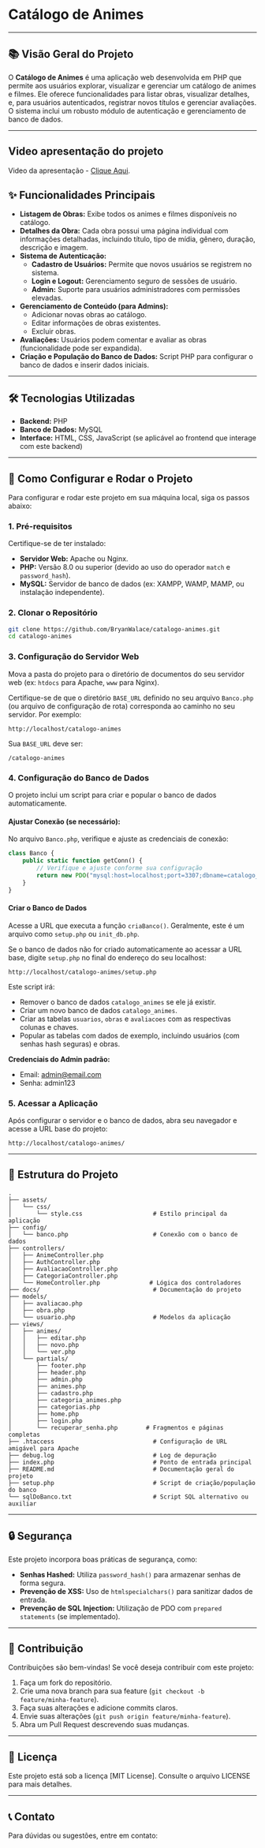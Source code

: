 
# Catálogo de Animes

---

## 📚 Visão Geral do Projeto

O **Catálogo de Animes** é uma aplicação web desenvolvida em PHP que permite aos usuários explorar, visualizar e gerenciar um catálogo de animes e filmes. Ele oferece funcionalidades para listar obras, visualizar detalhes, e, para usuários autenticados, registrar novos títulos e gerenciar avaliações. O sistema inclui um robusto módulo de autenticação e gerenciamento de banco de dados.

---

## Video apresentação do projeto

Video da apresentação - [Clique Aqui](https://youtu.be/SBoKLxr-d1Q).

## ✨ Funcionalidades Principais

* **Listagem de Obras:** Exibe todos os animes e filmes disponíveis no catálogo.
* **Detalhes da Obra:** Cada obra possui uma página individual com informações detalhadas, incluindo título, tipo de mídia, gênero, duração, descrição e imagem.
* **Sistema de Autenticação:**
    * **Cadastro de Usuários:** Permite que novos usuários se registrem no sistema.
    * **Login e Logout:** Gerenciamento seguro de sessões de usuário.
    * **Admin:** Suporte para usuários administradores com permissões elevadas.
* **Gerenciamento de Conteúdo (para Admins):**
    * Adicionar novas obras ao catálogo.
    * Editar informações de obras existentes.
    * Excluir obras.
* **Avaliações:** Usuários podem comentar e avaliar as obras (funcionalidade pode ser expandida).
* **Criação e População do Banco de Dados:** Script PHP para configurar o banco de dados e inserir dados iniciais.

---

## 🛠️ Tecnologias Utilizadas

* **Backend:** PHP
* **Banco de Dados:** MySQL
* **Interface:** HTML, CSS, JavaScript (se aplicável ao frontend que interage com este backend)

---

## 🚀 Como Configurar e Rodar o Projeto

Para configurar e rodar este projeto em sua máquina local, siga os passos abaixo:

### 1. Pré-requisitos

Certifique-se de ter instalado:

* **Servidor Web:** Apache ou Nginx.
* **PHP:** Versão 8.0 ou superior (devido ao uso do operador `match` e `password_hash`).
* **MySQL:** Servidor de banco de dados (ex: XAMPP, WAMP, MAMP, ou instalação independente).

### 2. Clonar o Repositório

```bash
git clone https://github.com/BryanWalace/catalogo-animes.git
cd catalogo-animes
```

### 3. Configuração do Servidor Web

Mova a pasta do projeto para o diretório de documentos do seu servidor web (ex: `htdocs` para Apache, `www` para Nginx).

Certifique-se de que o diretório `BASE_URL` definido no seu arquivo `Banco.php` (ou arquivo de configuração de rota) corresponda ao caminho no seu servidor. Por exemplo:

```
http://localhost/catalogo-animes
```

Sua `BASE_URL` deve ser:

```
/catalogo-animes
```

### 4. Configuração do Banco de Dados

O projeto inclui um script para criar e popular o banco de dados automaticamente.

#### Ajustar Conexão (se necessário):

No arquivo `Banco.php`, verifique e ajuste as credenciais de conexão:

```php
class Banco {
    public static function getConn() {
        // Verifique e ajuste conforme sua configuração
        return new PDO("mysql:host=localhost;port=3307;dbname=catalogo_animes", "root", "");
    }
}
```

#### Criar o Banco de Dados

Acesse a URL que executa a função `criaBanco()`. Geralmente, este é um arquivo como `setup.php` ou `init_db.php`.

Se o banco de dados não for criado automaticamente ao acessar a URL base, digite `setup.php` no final do endereço do seu localhost:

```
http://localhost/catalogo-animes/setup.php
```

Este script irá:

* Remover o banco de dados `catalogo_animes` se ele já existir.
* Criar um novo banco de dados `catalogo_animes`.
* Criar as tabelas `usuarios`, `obras` e `avaliacoes` com as respectivas colunas e chaves.
* Popular as tabelas com dados de exemplo, incluindo usuários (com senhas hash seguras) e obras.

**Credenciais do Admin padrão:**

* Email: admin@email.com
* Senha: admin123

### 5. Acessar a Aplicação

Após configurar o servidor e o banco de dados, abra seu navegador e acesse a URL base do projeto:

```
http://localhost/catalogo-animes/
```

---

## 📂 Estrutura do Projeto

```
.
├── assets/
│   └── css/
│       └── style.css                    # Estilo principal da aplicação
├── config/
│   └── banco.php                        # Conexão com o banco de dados
├── controllers/
│   ├── AnimeController.php
│   ├── AuthController.php
│   ├── AvaliacaoController.php
│   ├── CategoriaController.php
│   └── HomeController.php              # Lógica dos controladores
├── docs/                                # Documentação do projeto
├── models/
│   ├── avaliacao.php
│   ├── obra.php
│   └── usuario.php                      # Modelos da aplicação
├── views/
│   ├── animes/
│   │   ├── editar.php
│   │   ├── novo.php
│   │   └── ver.php
│   └── partials/
│       ├── footer.php
│       ├── header.php
│       ├── admin.php
│       ├── animes.php
│       ├── cadastro.php
│       ├── categoria_animes.php
│       ├── categorias.php
│       ├── home.php
│       ├── login.php
│       └── recuperar_senha.php        # Fragmentos e páginas completas
├── .htaccess                            # Configuração de URL amigável para Apache
├── debug.log                            # Log de depuração
├── index.php                            # Ponto de entrada principal
├── README.md                            # Documentação geral do projeto
├── setup.php                            # Script de criação/população do banco
└── sqlDoBanco.txt                       # Script SQL alternativo ou auxiliar
```

---

## 🔒 Segurança

Este projeto incorpora boas práticas de segurança, como:

* **Senhas Hashed:** Utiliza `password_hash()` para armazenar senhas de forma segura.
* **Prevenção de XSS:** Uso de `htmlspecialchars()` para sanitizar dados de entrada.
* **Prevenção de SQL Injection:** Utilização de PDO com `prepared statements` (se implementado).

---

## 🤝 Contribuição

Contribuições são bem-vindas! Se você deseja contribuir com este projeto:

1. Faça um fork do repositório.
2. Crie uma nova branch para sua feature (`git checkout -b feature/minha-feature`).
3. Faça suas alterações e adicione commits claros.
4. Envie suas alterações (`git push origin feature/minha-feature`).
5. Abra um Pull Request descrevendo suas mudanças.

---

## 📜 Licença

Este projeto está sob a licença [MIT License]. Consulte o arquivo LICENSE para mais detalhes.

---

## 📞 Contato

Para dúvidas ou sugestões, entre em contato:

